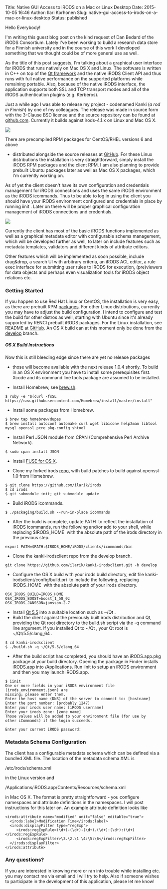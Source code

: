 Title: Native GUI Access to iRODS on a Mac or Linux Desktop
Date: 2015-10-05 16:46
Author: Ilari Korhonen
Slug: native-gui-access-to-irods-on-a-mac-or-linux-desktop
Status: published

Hello Everybody!

I'm writing this guest blog post on the kind request of Dan Bedard of
the iRODS Consortium. Lately I've been working to build a research data
store for a Finnish university and in the course of this work I
developed something that we thought could be of more general use as
well.

As the title of this post suggests, I'm talking about a graphical user
interface for iRODS that runs natively on Mac OS X and Linux. The
software is written in C++ on top of the [Qt
framework](http://www.qt.io) and the native iRODS Client API and thus
runs with full native performance on the supported platforms while
remaining portable. Also, because of the native iRODS interface, the
application supports both SSL and TCP transport modes and all of the
iRODS authentication plugins (e.g. Kerberos).  
<!--more-->

Just a while ago I was able to release my project - codenamed Kanki (*a
rod in Finnish*) by one of my colleagues. The release was made in source
form with the 3-Clause BSD license and the source repository can be
found at [github.com](https://github.com/ilarik/kanki-irodsclient).
Currently it builds against irods-4.1.x on Linux and Mac OS X.

<div class="full_image"><img src="http://i.imgur.com/QfCAoVe.png" /></div>

There are precompiled RPM packages for CentOS/RHEL versions 6 and above
- distributed alongside the source releases at
[GitHub](https://github.com/ilarik/kanki-irodsclient/releases). For
these Linux distributions the installation is very straightforward,
simply install the iRODS RPM packages and the client RPM. I am also
planning to provide prebuilt Ubuntu packages later as well as Mac OS X
packages, which I'm currently working on.

As of yet the client doesn't have its own configuration and credentials
management for iRODS connections and uses the same iRODS environment as
the iRODS icommands. Thus to be able to log in using the client you
should have your iRODS environment configured and credentials in place
by running <span
class="lang:default decode:true crayon-inline">iinit</span> . Later on
there will be proper graphical configuration management of iRODS
connections and credentials.

<div class="full_image"><img src="http://i.imgur.com/xaTRkp3.png" /></div>

Currently the client has most of the basic iRODS functions implemented
as well as a graphical metadata editor with configurable schema
management, which will be developed further as well, to later on include
features such as metadata templates, validators and different kinds of
attribute editors.

Other features which will be implemented as soon possible, include
drag&drop, a search UI with arbitrary criteria, an iRODS ACL editor, a
rule exec interface for submitting user rules to iRODS for execution,
(pre)viewers for data objects and perhaps even visualization tools for
iRODS object relations etc.

### Getting Started

If you happen to use Red Hat Linux or CentOS, the installation is very
easy, as there are prebuilt RPM
[packages](https://github.com/ilarik/kanki-irodsclient/releases). For
other Linux distributions, currently you may have to adjust the build
configuration. I intend to configure and test the build for other
distros as well, starting with Ubuntu since it's already supported by
RENCI prebuilt iRODS packages. For the Linux installation, see README
at [GitHub](https://github.com/ilarik/kanki-irodsclient). An OS X build
can at this moment only be done from the
[develop](https://github.com/ilarik/kanki-irodsclient/tree/develop)
branch.

##### OS X Build Instructions

Now this is still bleeding edge since there are yet no release packages
- those will become available with the next release 1.0.4 shortly. To
build in an OS X environment you have to install some prerequisites
first. Xcode and its command line tools package are assumed to be
installed.

-   Install Homebrew, see [brew.sh](http://brew.sh).

~~~~ 
$ ruby -e "$(curl -fsSL https://raw.githubusercontent.com/Homebrew/install/master/install"
~~~~

-   Install some packages from Homebrew.

~~~~ 
$ brew tap homebrew/dupes
$ brew install autoconf automake curl wget libiconv help2man libtool mysql openssl pcre pkg-config shtool
~~~~

-   Install Perl JSON module from CPAN (Comprehensive Perl Archive
    Network).

~~~~ 
$ sudo cpan install JSON
~~~~

-   Install [FUSE for OS X](https://osxfuse.github.io/).

-   Clone my forked irods [repo](https://github.com/ilarik/irods), with
    build patches to build against openssl-1.0 from Homebrew.

~~~~ 
$ git clone https://github.com/ilarik/irods
$ cd irods
$ git submodule init; git submodule update
~~~~

-   Build iRODS icommands.

~~~~ 
$ ./packaging/build.sh --run-in-place icommands
~~~~

-   After the build is complete, update <span
    class="lang:default decode:true crayon-inline">PATH</span>  to
    reflect the installation of iRODS icommands, run the following
    and/or add to your shell, while replacing <span
    class="lang:default decode:true crayon-inline">\$IRODS\_HOME</span> 
    with the absolute path of the irods directory in the previous step.

~~~~ 
export PATH=$PATH:$IRODS_HOME/iRODS/clients/icommands/bin
~~~~

-   Clone the kanki-irodsclient repo from the develop branch.

~~~~ 
git clone https://github.com/ilarik/kanki-irodsclient.git -b develop
~~~~

-   Configure the OS X build with your irods build directory, edit file
    <span
    class="lang:default decode:true crayon-inline">kanki-irodsclient/config/build.pri</span> 
    to include the following, replacing <span
    class="lang:default decode:true crayon-inline">IRODS\_HOME</span> 
    with the absolute path of your irods directory.

~~~~ 
OSX_IRODS_BUILD=IRODS_HOME
OSX_IRODS_BOOST=boost_1_58_0z
OSX_IRODS_JANSSON=jansson-2.7
~~~~

-   Install [Qt 5.5](http://www.qt.io/download/) into a suitable
    location such as <span
    class="lang:default decode:true crayon-inline">\~/Qt</span> .
-   Build the client against the previously built irods distribution and
    Qt, providing the Qt root directory to the build.sh script via the
    -q command line argument. If you installed Qt to <span
    class="lang:default decode:true crayon-inline">\~/Qt</span> , your
    Qt root is <span
    class="lang:default decode:true crayon-inline">\~/Qt/5.5/clang\_64</span> .

~~~~ 
$ cd kanki-irodsclient
$ ./build.sh -q ~/Qt/5.5/clang_64
~~~~

-   After the build script has completed, you should have an
    iRODS.app.pkg package at your build directory. Opening the package
    in Finder installs iRODS.app into /Applications. Run <span
    class="lang:default decode:true crayon-inline">iinit</span> to setup
    an iRODS environment and then you may launch iRODS.app.

~~~~ 
$ iinit
One or more fields in your iRODS environment file (irods_environment.json) are
missing; please enter them.
Enter the host name (DNS) of the server to connect to: [hostname]
Enter the port number: [probably 1247]
Enter your irods user name: [iRODS username]
Enter your irods zone: [zone name]
Those values will be added to your environment file (for use by
other iCommands) if the login succeeds.

Enter your current iRODS password:
~~~~

### Metadata Schema Configuration

The client has a configurable metadata schema which can be defined via a
bundled XML file. The location of the metadata schema XML is

<span
class="lang:default decode:true crayon-inline">/etc/irods/schema.xml</span>

in the Linux version and

<span
class="lang:default decode:true crayon-inline">/Applications/iRODS.app/Contents/Resources/schema.xml</span>

in Mac OS X. The format is pretty straightforward - you configure
namespaces and attribute definitions in the namespaces. I will post
instructions for this later on. An example attribute definition looks
like

~~~~ 
<irods:attribute name="modified" unit="false" editable="true">
  <irods:label>Modification Time</irods:label>
  <irods:displayFilter type="regExp">
     <irods:regExpRule>(\d+)-(\d+)-(\d+).(\d+):(\d+):(\d+)</irods:regExpRule>
     <irods:regExpFilter>\3.\2.\1 \4:\5:\6</irods:regExpFilter>
  </irods:displayFilter>
</irods:attribute>
~~~~

### Any questions?

If you are interested in knowing more or ran into trouble while
installing etc. you may contact me via email and I will try to help.
Also if someone wishes to participate in the development of this
application, please let me know!
